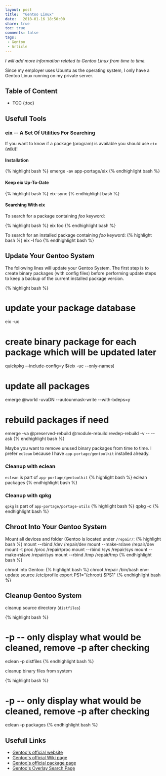 ```yaml
---
layout: post
title:  "Gentoo Linux"
date:   2018-01-16 18:50:00
share: true
toc: true
comments: false
tags:
 - Gentoo
 - Article
---
```


*I will add more information related to Gentoo Linux from time to time.*

Since my employer uses Ubuntu as the operating system, I only have a Gentoo Linux running on my private server.

## Table of Content
* TOC
{:toc}

## Usefull Tools

### eix -- A Set Of Utilities For Searching

If you want to know if a package (program) is available you should use `eix` [(wiki)](https://wiki.gentoo.org/wiki/Eix)!

#### Installation
{% highlight bash %}
emerge -av app-portage/eix
{% endhighlight bash %}

#### Keep eix Up-To-Date
{% highlight bash %}
eix-sync
{% endhighlight bash %}

#### Searching With eix
To search for a package containing *foo* keyword: 

{% highlight bash %}
eix foo
{% endhighlight bash %}

To search for an installed package containing *foo* keyword:
{% highlight bash %}
eix -I foo
{% endhighlight bash %}

## Update Your Gentoo System
The following lines will update your Gentoo System. The first step is to create binary packages (with config files) before performing update steps to keep a backup of the current installed package version.

{% highlight bash %}
# update your package database
eix -uc
# create binary package for each package which will be updated later
quickpkg --include-config=y $(eix -uc --only-names) 
# update all packages
emerge @world -uvaDN --autounmask-write --with-bdeps=y
# rebuild packages if need
emerge -va @preserved-rebuild @module-rebuild 
revdep-rebuild -v -- --ask
{% endhighlight bash %}

Maybe you want to remove unused binary packages from time to time. I prefer `eclean` because I have `app-portage/gentoolkit` installed already.

### Cleanup with eclean
`eclean` is part of `app-portage/gentoolkit`
{% highlight bash %}
eclean packages
{% endhighlight bash %}

### Cleanup with qpkg
`qpkg` is part of `app-portage/portage-utils`
{% highlight bash %}
qpkg -c
{% endhighlight bash %}

## Chroot Into Your Gentoo System

Mount all devices and folder (Gentoo is located under `/repair/`:
{% highlight bash %}
mount --rbind /dev /repair/dev
mount --make-rslave /repair/dev
mount -t proc /proc /repair/proc
mount --rbind /sys /repair/sys
mount --make-rslave /repair/sys
mount --rbind /tmp /repair/tmp
{% endhighlight bash %}

chroot into Gentoo:
{% highlight bash %}
chroot /repair /bin/bash
env-update
source /etc/profile
export PS1="(chroot) $PS1"
{% endhighlight bash %}

## Cleanup Gentoo System

cleanup source directory (`distfiles`)

{% highlight bash %}
# -p -- only display what would be cleaned, remove -p after checking
eclean -p distfiles
{% endhighlight bash %}

cleanup binary files from system

{% highlight bash %}
# -p -- only display what would be cleaned, remove -p after checking
eclean -p packages
{% endhighlight bash %}

## Usefull Links
* [Gentoo's official website](https://www.gentoo.org/ "Gentoo's official website")
* [Gentoo's official Wiki page](https://wiki.gentoo.org/wiki/Main_Page "Gentoo's official Wiki page")
* [Gentoo's official package page](https://packages.gentoo.org/ "Gentoo's official package page")
* [Gentoo's Overlay Search Page](http://gpo.zugaina.org/ "Gentoo's Overlay Search Page")
